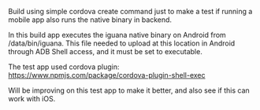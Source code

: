 Build using simple cordova create command just to make a test if running a mobile app also runs the native binary in backend.

In this build app executes the iguana native binary on Android from /data/bin/iguana. This file needed to upload at this location in Android through ADB Shell access, and it must be set to executable.

The test app used cordova plugin: https://www.npmjs.com/package/cordova-plugin-shell-exec

Will be improving on this test app to make it better, and also see if this can work with iOS.